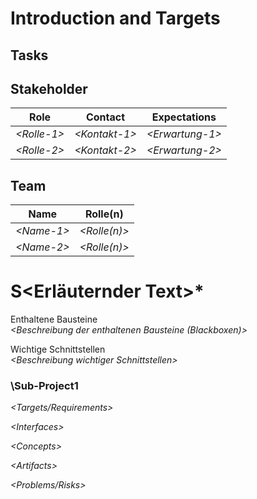 # Introduction and Targets

## Tasks

## Stakeholder

| Role         | Contact        | Expectations      |
|--------------|----------------|-------------------|
| *\<Rolle-1>* | *\<Kontakt-1>* | *\<Erwartung-1>*  |
| *\<Rolle-2>* | *\<Kontakt-2>* | *\<Erwartung-2>*  |

## Team

| Name         | Rolle(n)       |
|--------------|----------------|
| *\<Name-1>*  | *\<Rolle(n)>*  |
| *\<Name-2>*  | *\<Rolle(n)>*  |

# S<Erläuternder Text>*

Enthaltene Bausteine  
*\<Beschreibung der enthaltenen Bausteine (Blackboxen)>*

Wichtige Schnittstellen  
*\<Beschreibung wichtiger Schnittstellen>*

### \Sub-Project1

*\<Targets/Requirements>*

*\<Interfaces>*

*\<Concepts>*

*\<Artifacts>*

*\<Problems/Risks>*
